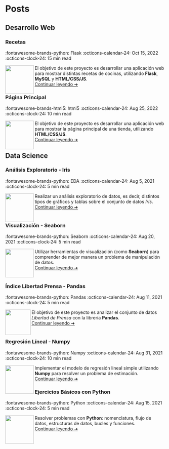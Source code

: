 # Posts

## Desarrollo Web

### Recetas
:fontawesome-brands-python: Flask
:octicons-calendar-24: Oct 15, 2022
:octicons-clock-24: 15 min read

[<img src="https://cdn-icons-png.flaticon.com/512/1041/1041373.png"  width="90" height="90" align="left">](WebDevelopment/recetas.md)
El objetivo de este proyecto es desarrollar una aplicación web
para mostrar distintas recetas de cocinas, utilizando **Flask**, **MySQL** y **HTML/CSS/JS**.<br>
[Continuar leyendo ➔](WebDevelopment/recetas.md)

### Página Principal
:fontawesome-brands-html5: html5
:octicons-calendar-24: Aug 25, 2022
:octicons-clock-24: 10 min read

[<img src="https://cdn-icons-png.flaticon.com/512/718/718110.png"  width="90" height="90" align="left">](WebDevelopment/paginaweb.md)
El objetivo de este proyecto es desarrollar una aplicación web 
para mostrar la página principal de una tienda, utilizando **HTML/CSS/JS**.<br>
[Continuar leyendo ➔](WebDevelopment/paginaweb.md)



## Data Science

### Análisis Exploratorio - Iris

:fontawesome-brands-python: EDA
:octicons-calendar-24:  Aug 5, 2021
:octicons-clock-24:  5 min read

[<img src="https://cdn4.iconfinder.com/data/icons/data-analysis-flat-big-data/512/descriptive_analytic-512.png"  width="90" height="90" align="left">](DataScience/05_eda/eda.ipynb)
Realizar un análisis exploratorio de datos, es decir, distintos tipos de gráficos y tablas sobre el conjunto de datos *Iris*. <br>
[Continuar leyendo ➔](DataScience/05_eda/eda.ipynb)<br>
<br>

### Visualización - Seaborn

:fontawesome-brands-python: Seaborn
:octicons-calendar-24: Aug 20, 2021
:octicons-clock-24: 5 min read

[<img src="https://seaborn.pydata.org/_images/logo-tall-lightbg.svg"  width="90" height="90" align="left">](DataScience/04_visualizacion/visualizacion.ipynb)
Utilizar herramientas de visualización (como **Seaborn**) para comprender 
de mejor manera un problema de manipulación de datos. <br>
[Continuar leyendo ➔](DataScience/04_visualizacion/visualizacion.ipynb)
<br><br>

### Índice Libertad Prensa - Pandas

:fontawesome-brands-python: Pandas
:octicons-calendar-24: Aug 11, 2021
:octicons-clock-24: 5 min read

[<img src="https://upload.wikimedia.org/wikipedia/commons/thumb/2/22/Pandas_mark.svg/375px-Pandas_mark.svg.png"  width="80" height="80" align="left">](DataScience/03_pandas/pandas.ipynb)
El objetivo de este proyecto es analizar el conjunto de datos 
*Libertad de Prensa* con la librería **Pandas**.<br>
[Continuar leyendo ➔](DataScience/03_pandas/pandas.ipynb)<br>
<br>


### Regresión Líneal - Numpy
:fontawesome-brands-python: Numpy
:octicons-calendar-24: Aug 31, 2021
:octicons-clock-24: 10 min read

[<img src="https://user-images.githubusercontent.com/67586773/105040771-43887300-5a88-11eb-9f01-bee100b9ef22.png"  width="90" height="90" align="left">](DataScience/02_numpy/numpy.ipynb)
Implementar el modelo de regresión lineal simple utilizando **Numpy**
para resolver un problema de estimación. <br>
[Continuar leyendo ➔](DataScience/02_numpy/numpy.ipynb)
<br>

### Ejercicios Básicos con Python

:fontawesome-brands-python: Python
:octicons-calendar-24: Aug 15, 2021
:octicons-clock-24: 5 min read

[<img src="https://upload.wikimedia.org/wikipedia/commons/thumb/0/0a/Python.svg/2048px-Python.svg.png"  width="90" height="90" align="left">](DataScience/01_python/python.ipynb)
Resolver problemas con **Python**: nomenclatura, flujo de datos, estructuras de datos, bucles y funciones.<br>
[Continuar leyendo ➔](DataScience/01_python/python.ipynb)




